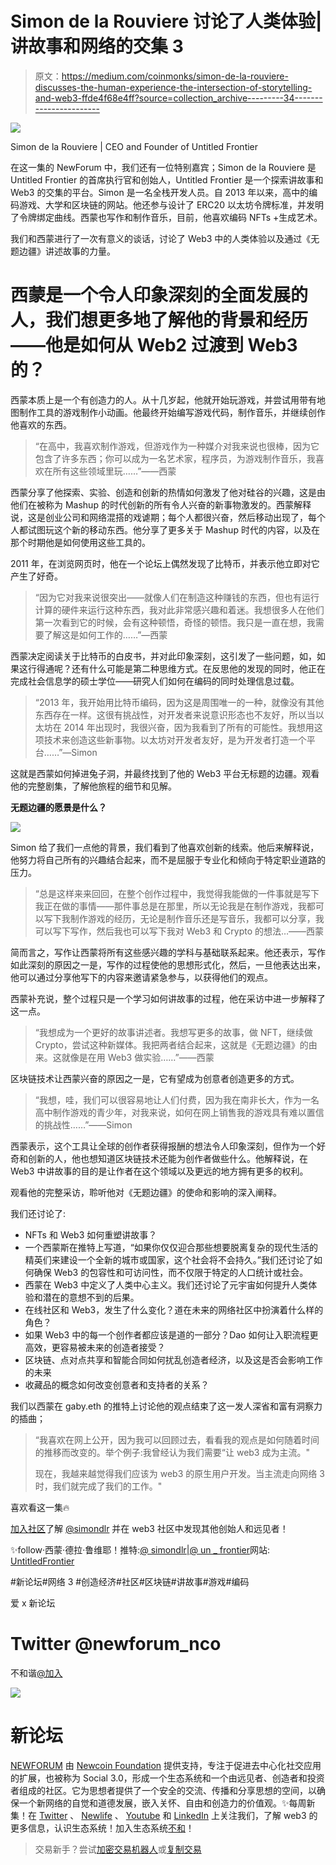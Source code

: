 # Simon de la Rouviere 讨论了人类体验|讲故事和网络的交集 3

> 原文：<https://medium.com/coinmonks/simon-de-la-rouviere-discusses-the-human-experience-the-intersection-of-storytelling-and-web3-ffde4f68e4ff?source=collection_archive---------34----------------------->

![](img/39ad0efa23779cf119376433f4c8d339.png)

Simon de la Rouviere | CEO and Founder of Untitled Frontier

在这一集的 NewForum 中，我们还有一位特别嘉宾；Simon de la Rouviere 是 Untitled Frontier 的首席执行官和创始人，Untitled Frontier 是一个探索讲故事和 Web3 的交集的平台。Simon 是一名全栈开发人员。自 2013 年以来，高中的编码游戏、大学和区块链的网站。他还参与设计了 ERC20 以太坊令牌标准，并发明了令牌绑定曲线。西蒙也写作和制作音乐，目前，他喜欢编码 NFTs +生成艺术。

我们和西蒙进行了一次有意义的谈话，讨论了 Web3 中的人类体验以及通过《无题边疆》讲述故事的力量。

# 西蒙是一个令人印象深刻的全面发展的人，我们想更多地了解他的背景和经历——他是如何从 Web2 过渡到 Web3 的？

西蒙本质上是一个有创造力的人。从十几岁起，他就开始玩游戏，并尝试用带有地图制作工具的游戏制作小动画。他最终开始编写游戏代码，制作音乐，并继续创作他喜欢的东西。

> “在高中，我喜欢制作游戏，但游戏作为一种媒介对我来说也很棒，因为它包含了许多东西；你可以成为一名艺术家，程序员，为游戏制作音乐，我喜欢在所有这些领域里玩……”——西蒙

西蒙分享了他探索、实验、创造和创新的热情如何激发了他对硅谷的兴趣，这是由他们在被称为 Mashup 的时代创新的所有令人兴奋的新事物激发的。西蒙解释说，这是创业公司和网络混搭的戏谑期；每个人都很兴奋，然后移动出现了，每个人都试图玩这个新的移动东西。他分享了更多关于 Mashup 时代的内容，以及在那个时期他是如何使用这些工具的。

2011 年，在浏览网页时，他在一个论坛上偶然发现了比特币，并表示他立即对它产生了好奇。

> “因为它对我来说很突出——就像人们在制造这种赚钱的东西，但也有运行计算的硬件来运行这种东西，我对此非常感兴趣和着迷。我想很多人在他们第一次看到它的时候，会有这种顿悟，奇怪的顿悟。我只是一直在想，我需要了解这是如何工作的……”—西蒙

西蒙决定阅读关于比特币的白皮书，并对此印象深刻，这引发了一些问题，如，如果这行得通呢？还有什么可能是第二种思维方式。在反思他的发现的同时，他正在完成社会信息学的硕士学位——研究人们如何在编码的同时处理信息过载。

> “2013 年，我开始用比特币编码，因为这是周围唯一的一种，就像没有其他东西存在一样。这很有挑战性，对开发者来说意识形态也不友好，所以当以太坊在 2014 年出现时，我很兴奋，因为我看到了所有的可能性。我想用这项技术来创造这些新事物。以太坊对开发者友好，是为开发者打造一个平台……”—Simon

这就是西蒙如何掉进兔子洞，并最终找到了他的 Web3 平台无标题的边疆。观看他的完整剧集，了解他旅程的细节和见解。

**无题边疆的愿景是什么？**

![](img/efd4f7d137be8df5659f632167f663cf.png)

Simon 给了我们一点他的背景，我们看到了他喜欢创新的线索。他后来解释说，他努力将自己所有的兴趣结合起来，而不是屈服于专业化和倾向于特定职业道路的压力。

> “总是这样来来回回，在整个创作过程中，我觉得我能做的一件事就是写下我正在做的事情——那件事总是在那里，所以无论我是在制作游戏，我都可以写下我制作游戏的经历，无论是制作音乐还是写音乐，我都可以分享，我可以写下写作，然后我也可以写下我对 Web3 和 Crypto 的想法…——西蒙

简而言之，写作让西蒙将所有这些感兴趣的学科与基础联系起来。他还表示，写作如此深刻的原因之一是，写作的过程使他的思想形式化，然后，一旦他表达出来，他可以通过分享他写下的内容来邀请紧急参与，以获得他们的观点。

西蒙补充说，整个过程只是一个学习如何讲故事的过程，他在采访中进一步解释了这一点。

> “我想成为一个更好的故事讲述者。我想写更多的故事，做 NFT，继续做 Crypto，尝试这种新媒体。我把两者结合起来，这就是《无题边疆》的由来。这就像是在用 Web3 做实验……”——西蒙

区块链技术让西蒙兴奋的原因之一是，它有望成为创意者创造更多的方式。

> “我想，哇，我们可以很容易地让人们付费，因为我在南非长大，作为一名高中制作游戏的青少年，对我来说，如何在网上销售我的游戏具有难以置信的挑战性……”——Simon

西蒙表示，这个工具让全球的创作者获得报酬的想法令人印象深刻，但作为一个好奇和创新的人，他也想知道区块链技术还能为创作者做些什么。他解释说，在 Web3 中讲故事的目的是让作者在这个领域以及更远的地方拥有更多的权利。

观看他的完整采访，聆听他对《无题边疆》的使命和影响的深入阐释。

我们还讨论了:

*   NFTs 和 Web3 如何重塑讲故事？
*   一个西蒙斯在推特上写道，“如果你仅仅迎合那些想要脱离复杂的现代生活的精英们来建设一个全新的城市或国家，这个社会将不会持久。”我们还讨论了如何确保 Web3 的包容性和可访问性，而不仅限于特定的人口统计或社会。
*   西蒙在 Web3 中定义了人类中心主义。我们还讨论了元宇宙如何提升人类体验和潜在的意想不到的后果。
*   在线社区和 Web3，发生了什么变化？道在未来的网络社区中扮演着什么样的角色？
*   如果 Web3 中的每一个创作者都应该是道的一部分？Dao 如何让入职流程更高效，更容易被未来的创造者接受？
*   区块链、点对点共享和智能合同如何扰乱创造者经济，以及这是否会影响工作的未来
*   收藏品的概念如何改变创意者和支持者的关系？

我们以西蒙在 gaby.eth 的推特上讨论他的观点结束了这一发人深省和富有洞察力的插曲；

> “我喜欢在网上公开，因为我可以回顾过去，看看我的观点是如何随着时间的推移而改变的。举个例子:我曾经认为我们需要“让 web3 成为主流。"
> 
> 现在，我越来越觉得我们应该为 web3 的原生用户开发。当主流走向网络 3 时，我们就完成了我们的工作。"

喜欢看这一集🔥

[加入社区](https://twitter.com/newforum_nco)了解 [@simondlr](https://twitter.com/simondlr) 并在 web3 社区中发现其他创始人和远见者！

✨follow·西蒙·德拉·鲁维耶！推特:[@ simondlr](https://twitter.com/simondlr)|[@ un _ frontier](https://twitter.com/un_frontier)网站: [UntitledFrontier](https://untitledfrontier.studio)

#新论坛#网络 3 #创造经济#社区#区块链#讲故事#游戏#编码

爱 x 新论坛

# Twitter @newforum_nco

不和谐[@加入](https://discord.gg/2K8tvVh8tM)

![](img/81039701b5fa01334f03ae62ac5799e6.png)

# 新论坛

[NEWFORUM](https://newforum.notion.site/newforum/Welcome-to-NEWFORUM-48f9661398ec4ec6a1af37fcc96dc926) 由 [Newcoin Foundation](https://newcoin.org/) 提供支持，专注于促进去中心化社交应用的扩展，也被称为 Social 3.0，形成一个生态系统和一个由远见者、创造者和投资者组成的社区。它为思想者提供了一个安全的交流、传播和分享思想的空间，以确保一个新网络的自觉和道德发展，嵌入关怀、自由和创造力的价值观。✨每周新集！在 [Twitter](https://twitter.com/newforum_nco) 、 [Newlife](https://newlife.io/) 、 [Youtube](https://www.youtube.com/channel/UCWvHyau1nIJBffmaaj6FmbQ) 和 [LinkedIn](https://www.linkedin.com/showcase/newforum/) 上关注我们，了解 web3 的更多信息，认识生态系统！加入生态系统[不和](https://discord.gg/DHepA4WTkN)！

> 交易新手？尝试[加密交易机器人](/coinmonks/crypto-trading-bot-c2ffce8acb2a)或[复制交易](/coinmonks/top-10-crypto-copy-trading-platforms-for-beginners-d0c37c7d698c)